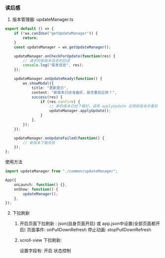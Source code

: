 ### 读后感

1. 版本管理器: updateManager.ts

```ts
export default () => {
	if (!wx.canIUse("getUpdateManager")) {
		return;
	}
	const updateManager = wx.getUpdateManager();

	updateManager.onCheckForUpdate(function(res) {
		// 请求完新版本信息的回调
		console.log("版本信息", res);
	});

	updateManager.onUpdateReady(function() {
		wx.showModal({
			title: "更新提示",
			content: "新版本已经准备好，是否重启应用？",
			success(res) {
				if (res.confirm) {
					// 新的版本已经下载好，调用 applyUpdate 应用新版本并重启
					updateManager.applyUpdate();
				}
			},
		});
	});

	updateManager.onUpdateFailed(function() {
		// 新版本下载失败
	});
};
```

使用方法

```ts
import updateManager from "./common/updateManager";

App({
	onLaunch: function() {},
	onShow: function() {
		updateManager();
	},
});
```

2. 下拉刷新

   1. 开启页面下拉刷新 : json(自身页面开启) 或 app.json中设置(全部页面都开启)
      页面事件: onPullDownRefresh
      停止动画: stopPullDownRefresh
	2. scroll-view 下拉刷新:

		设置字段有: 开启 状态控制 